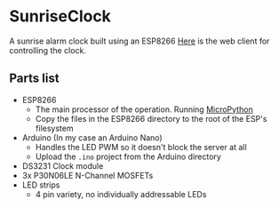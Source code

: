 # SunriseClock
A sunrise alarm clock built using an ESP8266
[Here](http://robbienesmith.github.io/LedStrip/LedStrip.html) is the web client for controlling the clock.

## Parts list
* ESP8266
  * The main processor of the operation. Running [MicroPython](https://docs.micropython.org/en/latest/esp8266/tutorial/intro.html)
  * Copy the files in the ESP8266 directory to the root of the ESP's filesystem
* Arduino (In my case an Arduino Nano)
  * Handles the LED PWM so it doesn't block the server at all
  * Upload the `.ino` project from the Arduino directory
* DS3231 Clock module
* 3x P30N06LE N-Channel MOSFETs
* LED strips
  * 4 pin variety, no individually addressable LEDs
